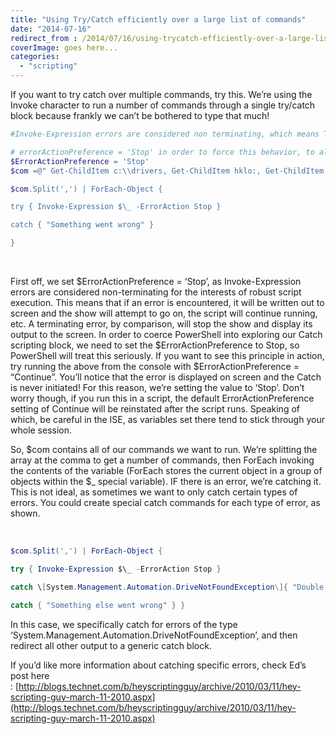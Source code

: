 ```yaml
---
title: "Using Try/Catch efficiently over a large list of commands"
date: "2014-07-16"
redirect_from : /2014/07/16/using-trycatch-efficiently-over-a-large-list-of-commands
coverImage: goes here...
categories: 
  - "scripting"
---
```


If you want to try catch over multiple commands, try this. We’re using the Invoke character to run a number of commands through a single try/catch block because frankly we can’t be bothered to type that much!

```powershell
#Invoke-Expression errors are considered non terminating, which means Try/Catch won't natively work.  You need to set 

# errorActionPreference = 'Stop' in order to force this behavior, to allow try/catch to do its job 
$ErrorActionPreference = 'Stop' 
$com =@" Get-ChildItem c:\\drivers, Get-ChildItem hklo:, Get-ChildItem c:\\temp "@

$com.Split(',') | ForEach-Object {

try { Invoke-Expression $\_ -ErrorAction Stop }

catch { "Something went wrong" }

} 
```

 

First off, we set $ErrorActionPreference = ‘Stop’, as Invoke-Expression errors are considered non-terminating for the interests of robust script execution. This means that if an error is encountered, it will be written out to screen and the show will attempt to go on, the script will continue running, etc. A terminating error, by comparison, will stop the show and display its output to the screen. In order to coerce PowerShell into exploring our Catch scripting block, we need to set the $ErrorActionPreference to Stop, so PowerShell will treat this seriously. If you want to see this principle in action, try running the above from the console with $ErrorActionPreference = “Continue”. You’ll notice that the error is displayed on screen and the Catch is never initiated! For this reason, we’re setting the value to ‘Stop’. Don’t worry though, if you run this in a script, the default ErrorActionPreference setting of Continue will be reinstated after the script runs. Speaking of which, be careful in the ISE, as variables set there tend to stick through your whole session.

So, $com contains all of our commands we want to run. We’re splitting the array at the comma to get a number of commands, then ForEach invoking the contents of the variable (ForEach stores the current object in a group of objects within the $\_ special variable). IF there is an error, we’re catching it. This is not ideal, as sometimes we want to only catch certain types of errors. You could create special catch commands for each type of error, as shown.

 

```powershell
$com.Split(',') | ForEach-Object {

try { Invoke-Expression $\_ -ErrorAction Stop }

catch \[System.Management.Automation.DriveNotFoundException\]{ "Double check that drive letter..." }

catch { "Something else went wrong" } } 
```

In this case, we specifically catch for errors of the type ‘System.Management.Automation.DriveNotFoundException’, and then redirect all other output to a generic catch block.

If you’d like more information about catching specific errors, check Ed’s post here : [http://blogs.technet.com/b/heyscriptingguy/archive/2010/03/11/hey-scripting-guy-march-11-2010.aspx](http://blogs.technet.com/b/heyscriptingguy/archive/2010/03/11/hey-scripting-guy-march-11-2010.aspx)
